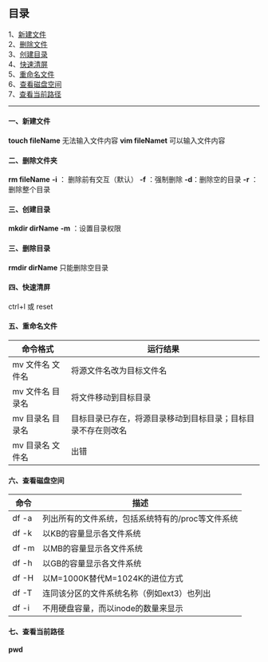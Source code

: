 ## 目录
1、[新建文件](#1)  
2、[删除文件](#2)   
3、[创建目录](#3)  
4、[快速清屏](#4)  
5、[重命名文件](#5)  
6、[查看磁盘空间](#6)  
7、[查看当前路径](#7)  

---------------------------------
#### 一、新建文件<span name=1></span>

**touch fileName**  无法输入文件内容
**vim fileNamet**   可以输入文件内容

#### 二、删除文件夹<span name=2></span>
**rm fileName**
**-i** ： 删除前有交互（默认）
**-f** ：强制删除
**-d**：删除空的目录
**-r** ：删除整个目录

#### 三、创建目录<span name=3></span>
**mkdir dirName**
**-m** ：设置目录权限

#### 三、删除目录<span name=4></span>
**rmdir dirName** 只能删除空目录

#### 四、快速清屏
ctrl+l 或 reset

#### 五、重命名文件<span name=5></span>

命令格式 |  运行结果
-- | --
mv 文件名 文件名 | 将源文件名改为目标文件名
mv 文件名 目录名 | 将文件移动到目标目录
mv 目录名 目录名 | 目标目录已存在，将源目录移动到目标目录；目标目录不存在则改名
mv 目录名 文件名 | 出错

#### 六、查看磁盘空间<span name=6></span>
命令 | 描述
-- | --
df -a | 列出所有的文件系统，包括系统特有的/proc等文件系统
df -k | 以KB的容量显示各文件系统
df -m | 以MB的容量显示各文件系统
df -h |以GB的容量显示各文件系统
df -H |以M=1000K替代M=1024K的进位方式
df -T |连同该分区的文件系统名称（例如ext3）也列出
df -i |不用硬盘容量，而以inode的数量来显示

#### 七、查看当前路径 <span name=7></span>
**pwd**

  
